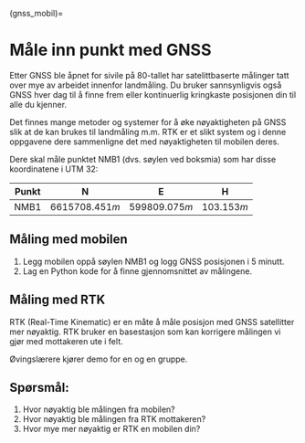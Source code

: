 (gnss_mobil)=
# Måle inn punkt med GNSS

Etter GNSS ble åpnet for sivile på 80-tallet har satelittbaserte målinger tatt over mye av arbeidet innenfor landmåling. Du bruker sannsynligvis også GNSS hver dag til å finne frem eller kontinuerlig kringkaste posisjonen din til alle du kjenner.

Det finnes mange metoder og systemer for å øke nøyaktigheten på GNSS slik at de kan brukes til landmåling m.m. 
RTK er et slikt system og i denne oppgavene dere sammenligne det med nøyaktigheten til mobilen deres.

Dere skal måle punktet NMB1 (dvs. søylen ved boksmia) som har disse koordinatene i UTM 32:

| Punkt | N | E | H |
|---|---|---|---|
| NMB1 | $6615708.451m$ | $599809.075m$ | $103.153m$ |

## Måling med mobilen
1. Legg mobilen oppå søylen NMB1 og logg GNSS posisjonen i 5 minutt.
2. Lag en Python kode for å finne gjennomsnittet av målingene.

## Måling med RTK
RTK (Real-Time Kinematic) er en måte å måle posisjon med GNSS satellitter mer nøyaktig. RTK bruker en basestasjon som kan korrigere målingen vi gjør med mottakeren ute i felt.

Øvingslærere kjører demo for en og en gruppe.

## Spørsmål:
1. Hvor nøyaktig ble målingen fra mobilen?
2. Hvor nøyaktig ble målingen fra RTK mottakeren?
3. Hvor mye mer nøyaktig er RTK en mobilen din?
